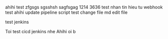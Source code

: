 ahihi
test
zfgsgs
sgsshsh
sagfsgag
1214
3636
test nhan tin hieu tu webhook
test ahihi
update pipeline script
test change file md
edit file

test jenkins

Toi test cicd jenkins nhe
Ahihi oi b
